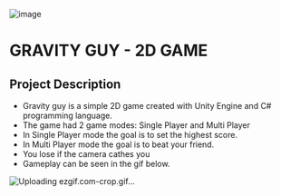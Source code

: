 ![image](https://github.com/lnikol00/game-gravity-guy/assets/122328343/cf493400-468b-4f5a-84a6-e9e3962a1bf2)
# GRAVITY GUY - 2D GAME
## Project Description

* Gravity guy is a simple 2D game created with Unity Engine and C# programming language.
* The game had 2 game modes: Single Player and Multi Player
* In Single Player mode the goal is to set the highest score.
* In Multi Player mode the goal is to beat your friend.
* You lose if the camera cathes you 
* Gameplay can be seen in the gif below.

![Uploading ezgif.com-crop.gif…]()
